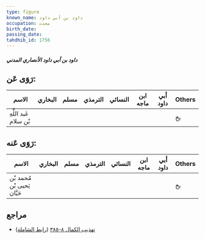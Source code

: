 ```yaml
---
type: figure
known_name: داود بن أبي داود
occupation: محدث
birth_date:
passing_date:
tahdhib_id: 1756
---
```

##### داود بن أبي داود الأنصاري المدني

## رَوَى عَن:
| الاسم                 | البخاري | مسلم | الترمذي | النسائي | ابن ماجه | أبي داود | Others |
| --------------------- | ------- | ---- | ------- | ------- | -------- | -------- | ------ |
| عَبد اللَّهِ بْن سلام |         |      |         |         |          |          | بخ     |
## رَوَى عَنه:
| الاسم                       | البخاري | مسلم | الترمذي | النسائي | ابن ماجه | أبي داود | Others |
| --------------------------- | ------- | ---- | ------- | ------- | -------- | -------- | ------ |
| مُحمد بْن يَحيى بْن حَبَّان |         |      |         |         |          |          | بخ     |
## مراجع
- [تهذيب الكمال ٨-٣٨٥](obsidian://open?vault=Tahdhib-al-Kamal&file=Figures/١٧٥٦-داود%20بن%20أبي%20داود%20الأنصاري%20المدني) ([رابط الشاملة](https://shamela.ws/book/3722/4096))